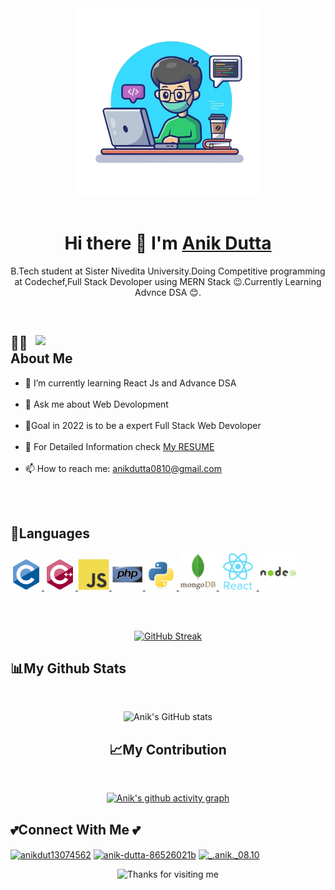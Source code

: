 <div align="center"><img src="https://raw.githubusercontent.com/anik0810/anik0810/main/back-removebg.png" height="300rem"></div>
<br/>
<h1 align="center">Hi there 👋 I'm <a href="https://www.linkedin.com/in/anik-dutta-86526021b/">Anik Dutta</a></h1>
<p align="center">B.Tech student at Sister Nivedita University.Doing Competitive programming at Codechef,Full Stack Devoloper using MERN Stack 😉.Currently Learning Advnce DSA 😊.</p>
<br/>
<p1>
 <div class="head">
  <img align="right" style="width:29rem" src ="https://camo.githubusercontent.com/6607041227d81f650340ff070cc2843518acad359b57e5bb054a9fb7127aa041/68747470733a2f2f63646e2e6472696262626c652e636f6d2f75736572732f323634363432332f73637265656e73686f74732f353530373139362f636f6d70757465722e676966">
  <h2 align="left">💁‍♂️About Me</h2>
<ul line-height="3">
 <li>🌱 I’m currently learning React Js and Advance DSA<br/><br/>
 <li>💬 Ask me about Web Devolopment <br/><br/>
 <li>🎯Goal in 2022 is to be a expert Full Stack Web Devoloper <br/><br/>
 <li>🤷‍ For Detailed Information check <a href="https://drive.google.com/file/d/1U8xEu7rGUjt87ZB8FFtE7vKl7jKqTMHZ/view?usp=sharing">My RESUME</a><br/><br/>
 <li>📫 How to reach me: <a href="mailto:@anikdutta0810@gmail.com">anikdutta0810@gmail.com</a> <br/><br/>
 </ul>
</p1>
 </div>
 <br/>

<h2 align="left">🚀Languages</h2>
<p align="left"> <a href="https://www.cprogramming.com/" target="_blank" rel="noreferrer"> <img src="https://raw.githubusercontent.com/devicons/devicon/master/icons/c/c-original.svg" alt="c" width="50" height="50" padding="2rem"/> </a> 
 <a href="https://www.w3schools.com/cpp/" target="_blank" rel="noreferrer"> <img src="https://raw.githubusercontent.com/devicons/devicon/master/icons/cplusplus/cplusplus-original.svg" alt="cplusplus" width="50" height="50" padding="2rem"/> </a> 
 <a href="https://developer.mozilla.org/en-US/docs/Web/JavaScript" target="_blank" rel="noreferrer"> <img src="https://raw.githubusercontent.com/devicons/devicon/master/icons/javascript/javascript-original.svg" alt="javascript" width="50" height="50" padding="2rem" /> </a>
 <a href="https://www.php.net" target="_blank" rel="noreferrer"> <img src="https://raw.githubusercontent.com/devicons/devicon/master/icons/php/php-original.svg" alt="php" width="50" height="50" padding="2rem"/> </a> 
 <a href="https://www.python.org" target="_blank" rel="noreferrer"> <img src="https://raw.githubusercontent.com/devicons/devicon/master/icons/python/python-original.svg" alt="python" width="50" height="50" padding="2rem"/> </a>
<a href="https://www.mongodb.com/" target="_blank" rel="noreferrer"> <img src="https://raw.githubusercontent.com/devicons/devicon/master/icons/mongodb/mongodb-original-wordmark.svg" alt="mongodb" width="60" height="60" padding-right="4rem"/> </a>
 <a href="https://reactjs.org/" target="_blank" rel="noreferrer"> <img src="https://raw.githubusercontent.com/devicons/devicon/master/icons/react/react-original-wordmark.svg" alt="react" width="60" height="60" padding-right="4rem"/> 
 <a href="https://nodejs.org" target="_blank" rel="noreferrer"> <img src="https://raw.githubusercontent.com/devicons/devicon/master/icons/nodejs/nodejs-original-wordmark.svg" alt="nodejs" width="60" height="60" padding-right="4rem"/> </a>
</p>
 
 <br/><br/>

<div align="center">

[![GitHub Streak](https://github-readme-streak-stats.herokuapp.com?user=anik0810&theme=black-ice&bg_color=0D1117&color=5BCDEC&hide_border=true&date_format=M%20j%5B%2C%20Y%5D)](https://git.io/streak-stats)
 
 <h2 align="left">📊My Github Stats</h2>
 <br/>
 
<!--  <div align="center">
  
  [![Top Langs](https://github-readme-stats.vercel.app/api/top-langs/?username=anik0810&hide_border=true&layout=compact)](https://github.com/anik0810/github-readme-stats)
  
 </div> -->
 
  <div align="center">
  
  ![Anik's GitHub stats](https://github-readme-stats.vercel.app/api?username=anik0810&show_icons=true&bg_color=0D1117&color=5BCDEC&line=5BCDEC&point=FFFFFF&hide_border=true&theme=react)
  
 </div>

 
 <h2 align="center">📈My Contribution</h2>
 <br/>
 
[![Anik's github activity graph](https://activity-graph.herokuapp.com/graph?username=anik0810&bg_color=0D1117&color=5BCDEC&line=5BCDEC&point=FFFFFF&hide_border=true&theme=rogue)](https://github.com/anik0810/github-readme-activity-graph)
 
 </div>

<h2 align="left">💕Connect With Me 💕</h2>
<p align="left"><a href="https://twitter.com/anikdut13074562" target="blank"><img align="center" src="https://raw.githubusercontent.com/rahuldkjain/github-profile-readme-generator/master/src/images/icons/Social/twitter.svg" alt="anikdut13074562" height="35" width="45" /></a>
<a href="https://linkedin.com/in/anik-dutta-86526021b" target="blank"><img align="center" src="https://raw.githubusercontent.com/rahuldkjain/github-profile-readme-generator/master/src/images/icons/Social/linked-in-alt.svg" alt="anik-dutta-86526021b" height="35" width="45" /></a>
<a href="https://instagram.com/_.anik._08.10" target="blank"><img align="center" src="https://raw.githubusercontent.com/rahuldkjain/github-profile-readme-generator/master/src/images/icons/Social/instagram.svg" alt="_.anik._08.10" height="35" width="45" /></a>
</p>
 
<div align ="center">
<img height="120" alt="Thanks for visiting me" width="100%" src="https://raw.githubusercontent.com/BrunnerLivio/brunnerlivio/master/images/marquee.svg" />
</div>
